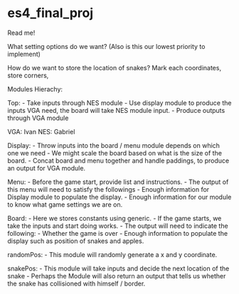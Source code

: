 # es4_final_proj

Read me!


What setting options do we want? (Also is this our lowest priority to implement)

How do we want to store the location of snakes? Mark each coordinates, store
corners, 


Modules Hierachy:

Top:
    - Take inputs through NES module
    - Use display module to produce the inputs VGA need, 
        the board will take NES module input.
    - Produce outputs through VGA module

VGA:
        Ivan
NES:
        Gabriel

Display:
    - Throw inputs into the board / menu module depends on which one we need
        - We might scale the board based on what is the size of the board.
    - Concat board and menu together and handle paddings, to produce an output
        for VGA module.

Menu:
    - Before the game start, provide list and instructions.
    - The output of this menu will need to satisfy the followings
        - Enough information for Display module to populate the display.
        - Enough information for our module to know what game settings we are on.

Board:
    - Here we stores constants using generic.
    - If the game starts, we take the inputs and start doing works.
    - The output will need to indicate the following:
        - Whether the game is over
        - Enough information to populate the display such as position of snakes
          and apples.

randomPos:
    - This module will randomly generate a x and y coordinate.

snakePos:
    - This module will take inputs and decide the next location of the snake
    - Perhaps the Module will also return an output that tells us whether the
        snake has collisioned with himself / border.

